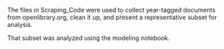 The files in Scraping_Code were used to collect year-tagged documents from openlibrary.org, clean it up, and present a representative subset for analysis. 

That subset was analyzed using the modeling notebook.